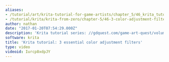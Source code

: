 ```yaml
---
aliases:
- /tutorial/art/krita-tutorial-for-game-artists/chapter_5/46_krita_tutorial_3_essential_color_adjustment_filters
- /tutorial/krita/krita-from-zero/chapter-5/46-3-color-adjustment-filters
author: nathan
date: "2017-01-20T07:54:29.000Z"
description: 'Krita tutorial series: //gdquest.com/game-art-quest/volume-1/course-public/'
software: krita
title: 'Krita tutorial: 3 essential color adjustment filters'
type: video
videoid: Iurcp8xdpJY
---
```

